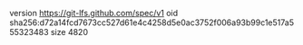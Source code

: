 version https://git-lfs.github.com/spec/v1
oid sha256:d72a14fcd7673cc527d61e4c4258d5e0ac3752f006a93b99c1e517a555323483
size 4820
